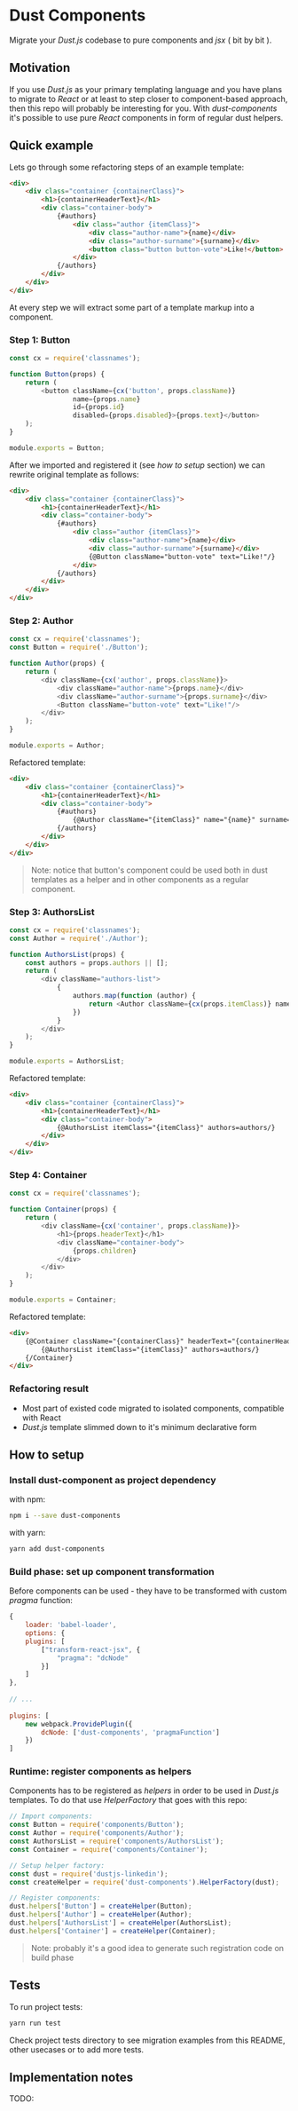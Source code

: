 # Dust Components #

Migrate your *Dust.js* codebase to pure components and *jsx* ( bit by bit ).

## Motivation ##

If you use *Dust.js* as your primary templating language and you have plans to migrate to *React* or at least to
step closer to component-based approach, then this repo will probably be interesting for you. With *dust-components* 
it's possible to use pure *React* components in form of regular dust helpers.
 
## Quick example ##

Lets go through some refactoring steps of an example template:

```html
<div>
    <div class="container {containerClass}">
        <h1>{containerHeaderText}</h1>
        <div class="container-body">
            {#authors}
                <div class="author {itemClass}">
                    <div class="author-name">{name}</div>
                    <div class="author-surname">{surname}</div>
                    <button class="button button-vote">Like!</button>
                </div>
            {/authors}
        </div>
    </div>
</div>
```

At every step we will extract some part of a template markup into a component.

### Step 1: Button ###

```javascript
const cx = require('classnames');

function Button(props) {
    return (
        <button className={cx('button', props.className)}
                name={props.name}
                id={props.id}
                disabled={props.disabled}>{props.text}</button>
    );
}

module.exports = Button;
```

After we imported and registered it (see *how to setup* section) we can rewrite original template as follows:

```html
<div>
    <div class="container {containerClass}">
        <h1>{containerHeaderText}</h1>
        <div class="container-body">
            {#authors}
                <div class="author {itemClass}">
                    <div class="author-name">{name}</div>
                    <div class="author-surname">{surname}</div>
                    {@Button className="button-vote" text="Like!"/}
                </div>
            {/authors}
        </div>
    </div>
</div>
```

### Step 2: Author ###

```javascript
const cx = require('classnames');
const Button = require('./Button');

function Author(props) {
    return (
        <div className={cx('author', props.className)}>
            <div className="author-name">{props.name}</div>
            <div className="author-surname">{props.surname}</div>
            <Button className="button-vote" text="Like!"/>
        </div>
    );
}

module.exports = Author;
```

Refactored template:

```html
<div>
    <div class="container {containerClass}">
        <h1>{containerHeaderText}</h1>
        <div class="container-body">
            {#authors}
                {@Author className="{itemClass}" name="{name}" surname="{surname}"/}
            {/authors}
        </div>
    </div>
</div>
```

> Note: notice that button's component could be used both in dust templates as a 
> helper and in other components as a regular component.

### Step 3: AuthorsList ###

```javascript
const cx = require('classnames');
const Author = require('./Author');

function AuthorsList(props) {
    const authors = props.authors || [];    
    return (
        <div className="authors-list">
            {
                authors.map(function (author) {
                    return <Author className={cx(props.itemClass)} name={author.name} surname={author.surname}/>;
                })
            }
        </div>
    );
}

module.exports = AuthorsList;
```

Refactored template:

```html
<div>
    <div class="container {containerClass}">
        <h1>{containerHeaderText}</h1>
        <div class="container-body">
            {@AuthorsList itemClass="{itemClass}" authors=authors/}
        </div>
    </div>
</div>
```

### Step 4: Container ###

```javascript
const cx = require('classnames');

function Container(props) {
    return (
        <div className={cx('container', props.className)}>
            <h1>{props.headerText}</h1>
            <div className="container-body">
                {props.children}        
            </div>
        </div>
    );
}

module.exports = Container;
```

Refactored template:

```html
<div>
    {@Container className="{containerClass}" headerText="{containerHeaderText}"}
        {@AuthorsList itemClass="{itemClass}" authors=authors/}
    {/Container}
</div>
```

### Refactoring result ###

* Most part of existed code migrated to isolated components, compatible with React
* *Dust.js* template slimmed down to it's minimum declarative form


## How to setup ##

### Install dust-component as project dependency ###

with npm:
```bash
npm i --save dust-components
```

with yarn:
```bash
yarn add dust-components
```

### Build phase: set up component transformation ###

Before components can be used - they have to be transformed with custom *pragma* function:

```javascript
{
    loader: 'babel-loader',
    options: {
    plugins: [
        ["transform-react-jsx", {
            "pragma": "dcNode"
        }]
    ]
},
    
// ...
    
plugins: [
    new webpack.ProvidePlugin({
        dcNode: ['dust-components', 'pragmaFunction']
    })
]
```


### Runtime: register components as helpers ###

Components has to be registered as *helpers* in order to be used in *Dust.js* templates.
To do that use *HelperFactory* that goes with this repo:

```javascript
// Import components:
const Button = require('components/Button');
const Author = require('components/Author');
const AuthorsList = require('components/AuthorsList');
const Container = require('components/Container');

// Setup helper factory:
const dust = require('dustjs-linkedin');
const createHelper = require('dust-components').HelperFactory(dust);

// Register components:
dust.helpers['Button'] = createHelper(Button);
dust.helpers['Author'] = createHelper(Author);
dust.helpers['AuthorsList'] = createHelper(AuthorsList);
dust.helpers['Container'] = createHelper(Container);
```

>
> Note: probably it's a good idea to generate such registration code on build phase
>


## Tests ##

To run project tests:

```bash
yarn run test
```

Check project tests directory to see migration examples from this README, other usecases or to add more tests.

## Implementation notes ##

TODO:
